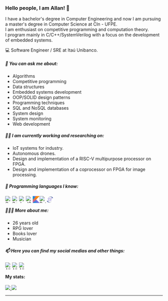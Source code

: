 ### Hello people, I am Allan! 👋
I have a bachelor's degree in Computer Engineering and now I am pursuing a master's degree in Computer Science at CIn - UFPE.<br/>
I am enthusiast on competitive programming and computation theory.<br/>
I program mainly in C/C++/SystemVerilog with a focus on the development of embedded systems.

💻 Software Engineer / SRE at Itaú Unibanco.<br/>

##### 💬 You can ask me about:
* Algorithms
* Competitive programming
* Data structures
* Embedded systems development
* OOP/SOLID design patterns
* Programming techniques
* SQL and NoSQL databases
* System design
* System monitoring
* Web development

##### 💪🏼 I am currently working and researching on:
* IoT systems for industry.
* Autonomous drones.
* Design and implementation of a RISC-V multipurpose processor on FPGA.
* Design and implementation of a coprocessor on FPGA for image processing.


<!--
##### I'm learning:
* Clojure
* Elixir
* Erlang
-->

##### 🧠 Programming languages I know:
<img align="left" alt="C" width="22px" height="22px" src="https://raw.githubusercontent.com/llnbn/llnbn/master/Programming/c.svg" />
<img align="left" alt="C++" width="22px" height="22px" src="https://raw.githubusercontent.com/llnbn/llnbn/master/Programming/cpp.svg" />
<!-- <img align="left" alt="C#" width="22px" height="22px" src="https://raw.githubusercontent.com/llnbn/llnbn/master/Programming/csharp.svg" /> -->
<!-- <img align="left" alt="F#" width="22px" height="22px" src="https://raw.githubusercontent.com/llnbn/llnbn/master/Programming/fsharp.svg" /> -->
<!--<img align="left" alt="Haskell" width="22px" height="22px" src="https://raw.githubusercontent.com/llnbn/llnbnn/master/Programming/haskell.svg" /> -->
<img align="left" alt="Java" width="22px" height="22px" src="https://raw.githubusercontent.com/llnbn/llnbn/master/Programming/java.svg" />
<img align="left" alt="JS" width="22px" height="22px" src="https://raw.githubusercontent.com/llnbn/llnbn/master/Programming/javascript.svg" />
<img align="left" alt="Kotlin" width="22px" height="22px" src="https://raw.githubusercontent.com/llnbn/llnbn/master/Programming/kotlin.svg" />
<!-- <img align="left" alt="PHP" width="22px" height="22px" src="https://raw.githubusercontent.com/llnbn/llnbn/master/Programming/php.svg" /> -->
<img align="left" alt="Python" width="22px" height="22px" src="https://raw.githubusercontent.com/llnbn/llnbn/master/Programming/python.svg" />
<!-- <img align="left" alt="Ruby" width="22px" height="22px" src="https://raw.githubusercontent.com/llnbn/llnbn/master/Programming/ruby.svg" /> -->
<img align="left" alt="System Verilog" width="22px" height="22px" src="https://raw.githubusercontent.com/llnbn/llnbn/master/Programming/systemverilog.svg" />
<br />

##### 🙋🏾‍♂️ More about me:
* 26 years old
* RPG lover
* Books lover
* Musician

##### 📫 Here you can find my social medias and other things:
<!--
<a href="https://twitter.com/taowbn">
  <img align="left" alt="Allan Bispo | Twitter" width="22px" height="22px" src="https://raw.githubusercontent.com/llnbn/llnbn/master/Icons/twitter.svg" />
</a>
<a href="https://instagram.com/taowbn">
  <img align="left" alt="Allan Bispo | Instagram" width="22px" height="22px" src="https://raw.githubusercontent.com/llnbn/llnbn/master/Icons/instagram.svg" />
</a>
-->
<a href="https://open.spotify.com/user/qlu75cwi4n64e4w1mdq2168a4">
  <img align="left" alt="Allan Bispo | Spotify" width="22px" height="22px" src="https://raw.githubusercontent.com/llnbn/llnbn/master/Icons/spotify.svg" />
</a>
<a href="https://www.linkedin.com/in/llnbn/">
  <img align="left" alt="Allan Bispo | Linkedin" width="22px" height="22px" src="https://raw.githubusercontent.com/llnbn/llnbn/master/Icons/linkedin.svg" />
</a>
<a href="http://lattes.cnpq.br/4451836112789896">
  <img align="left" alt="Allan Bispo | Lattes" width="22px" height="22px" src="https://raw.githubusercontent.com/llnbn/llnbn/master/Icons/lattes.svg" />
</a>
<br />

#### My stats:
<div>
  <a href="https://github.com/llnbn">
    <img height="180em" src="https://github-readme-stats.vercel.app/api?username=llnbn&show_icons=true&theme=aura&include_all_commits=true&count_private=true" />
    <img height="180em" src="https://github-readme-stats.vercel.app/api/top-langs/?username=llnbn&layout=compact&langs_count=8&theme=aura" />
</div>

*************

